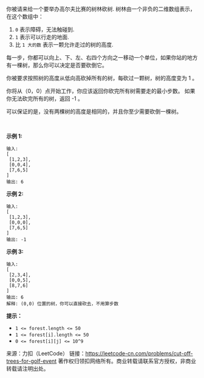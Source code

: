 你被请来给一个要举办高尔夫比赛的树林砍树. 树林由一个非负的二维数组表示， 在这个数组中：

1. ```0``` 表示障碍，无法触碰到.
2. ```1``` 表示可以行走的地面.
3. 比 ```1 大的数``` 表示一颗允许走过的树的高度.

每一步，你都可以向上、下、左、右四个方向之一移动一个单位，如果你站的地方有一棵树，那么你可以决定是否要砍倒它。

你被要求按照树的高度从低向高砍掉所有的树，每砍过一颗树，树的高度变为 1 。

你将从（0，0）点开始工作，你应该返回你砍完所有树需要走的最小步数。 如果你无法砍完所有的树，返回 -1 。

可以保证的是，没有两棵树的高度是相同的，并且你至少需要砍倒一棵树。

 

**示例 1:**
```
输入: 
[
 [1,2,3],
 [0,0,4],
 [7,6,5]
]
输出: 6
```
**示例 2:**
```
输入: 
[
 [1,2,3],
 [0,0,0],
 [7,6,5]
]
输出: -1
```
**示例 3:**
```
输入: 
[
 [2,3,4],
 [0,0,5],
 [8,7,6]
]
输出: 6
解释: (0,0) 位置的树，你可以直接砍去，不用算步数
```

**提示：**

* ```1 <= forest.length <= 50```
* ```1 <= forest[i].length <= 50```
* ```0 <= forest[i][j] <= 10^9```

来源：力扣（LeetCode）
链接：https://leetcode-cn.com/problems/cut-off-trees-for-golf-event
著作权归领扣网络所有。商业转载请联系官方授权，非商业转载请注明出处。
